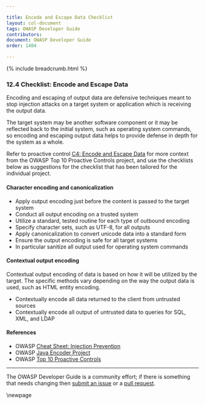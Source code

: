 ```yaml
---

title: Encode and Escape Data Checklist
layout: col-document
tags: OWASP Developer Guide
contributors:
document: OWASP Developer Guide
order: 1404

---
```


{% include breadcrumb.html %}

### 12.4 Checklist: Encode and Escape Data

Encoding and escaping of output data are defensive techniques meant to stop injection attacks
on a target system or application which is receiving the output data.

The target system may be another software component or it may be reflected back to the initial system,
such as operating system commands,
so encoding and escaping output data helps to provide defense in depth for the system as a whole.

Refer to proactive control [C4: Encode and Escape Data][control4]
for more context from the OWASP Top 10 Proactive Controls project,
and use the checklists below as suggestions for the checklist that has been tailored for the individual project.

#### Character encoding and canonicalization

* Apply output encoding just before the content is passed to the target system
* Conduct all output encoding on a trusted system
* Utilize a standard, tested routine for each type of outbound encoding
* Specify character sets, such as UTF-8, for all outputs
* Apply canonicalization to convert unicode data into a standard form
* Ensure the output encoding is safe for all target systems
* In particular sanitize all output used for operating system commands

#### Contextual output encoding

Contextual output encoding of data is based on how it will be utilized by the target.
The specific methods vary depending on the way the output data is used, such as HTML entity encoding.

* Contextually encode all data returned to the client from untrusted sources
* Contextually encode all output of untrusted data to queries for SQL, XML, and LDAP

#### References

* OWASP [Cheat Sheet: Injection Prevention][ipcs]
* OWASP [Java Encoder Project][encoder]
* OWASP [Top 10 Proactive Controls][proactive10]

----

The OWASP Developer Guide is a community effort; if there is something that needs changing
then [submit an issue][issue1404] or a [pull request][pr].

[control4]: https://owasp.org/www-project-proactive-controls/v3/en/c4-encode-escape-data
[encoder]: https://www.owasp.org/index.php/OWASP_Java_Encoder_Project
[ipcs]: https://cheatsheetseries.owasp.org/cheatsheets/Injection_Prevention_Cheat_Sheet.html
[issue1404]: https://github.com/OWASP/www-project-developer-guide/issues/new?labels=enhancement&template=request.md&title=Update:%2014-checklist/04-encode-escape-data
[pr]: https://github.com/OWASP/www-project-developer-guide/pulls
[proactive10]: https://owasp.org/www-project-proactive-controls/

\newpage
